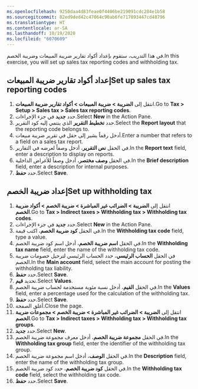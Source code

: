 ```yaml
---
ms.openlocfilehash: 9250daa4d83feae0f4406be219091cdc284e1b58
ms.sourcegitcommit: 82ed9ded42c47064c90ab6fe717893447cd48796
ms.translationtype: HT
ms.contentlocale: ar-SA
ms.lasthandoff: 10/19/2020
ms.locfileid: "6070609"
---
```

<span data-ttu-id="ce7dc-101">في هذا التدريب، ستقوم بإعداد أكواد تقارير ضريبة المبيعات وضريبة الخصم.</span><span class="sxs-lookup"><span data-stu-id="ce7dc-101">In this exercise, you will set up sales tax reporting codes and withholding tax.</span></span>

## <a name="set-up-sales-tax-reporting-codes"></a><span data-ttu-id="ce7dc-102">إعداد أكواد تقارير ضريبة المبيعات</span><span class="sxs-lookup"><span data-stu-id="ce7dc-102">Set up sales tax reporting codes</span></span> 

1.  <span data-ttu-id="ce7dc-103">انتقل إلى **الضريبة > ضريبة المبيعات > أكواد تقارير ضريبة المبيعات**.</span><span class="sxs-lookup"><span data-stu-id="ce7dc-103">Go to **Tax > Setup > Sales tax > Sales tax reporting codes**.</span></span>
2.  <span data-ttu-id="ce7dc-104">حدد **جديد** في جزء الإجراءات.</span><span class="sxs-lookup"><span data-stu-id="ce7dc-104">Select **New** in the Action Pane.</span></span>
3.  <span data-ttu-id="ce7dc-105">حدد **تخطيط التقرير** الذي ينتمي إليه كود التقرير.</span><span class="sxs-lookup"><span data-stu-id="ce7dc-105">Select the **Report layout** that the reporting code belongs to.</span></span>
4.  <span data-ttu-id="ce7dc-106">أدخل رقماً يشير إلى حقل في تقرير ضريبة مبيعات.</span><span class="sxs-lookup"><span data-stu-id="ce7dc-106">Enter a number that refers to a field on a sales tax report.</span></span>
5.  <span data-ttu-id="ce7dc-107">في الحقل **نص التقرير**، أدخل وصفاً لعرضه في التقارير.</span><span class="sxs-lookup"><span data-stu-id="ce7dc-107">In the **Report text** field, enter a description to display on reports.</span></span>
6.  <span data-ttu-id="ce7dc-108">في الحقل **وصف مختصر**، أدخل وصفاً للأغراض الداخلية.</span><span class="sxs-lookup"><span data-stu-id="ce7dc-108">In the **Brief description** field, enter a description for internal purposes.</span></span>
7.  <span data-ttu-id="ce7dc-109">حدد **حفظ**.</span><span class="sxs-lookup"><span data-stu-id="ce7dc-109">Select **Save**.</span></span>

## <a name="set-up-withholding-tax"></a><span data-ttu-id="ce7dc-110">إعداد ضريبة الخصم</span><span class="sxs-lookup"><span data-stu-id="ce7dc-110">Set up withholding tax</span></span> 

1.  <span data-ttu-id="ce7dc-111">انتقل إلى **الضريبة > الضرائب غير المباشرة > ضريبة الخصم > أكواد ضريبة الخصم**.</span><span class="sxs-lookup"><span data-stu-id="ce7dc-111">Go to **Tax > Indirect taxes > Withholding tax > Withholding tax codes**.</span></span>
2.  <span data-ttu-id="ce7dc-112">حدد **جديد** في جزء الإجراءات.</span><span class="sxs-lookup"><span data-stu-id="ce7dc-112">Select **New** in the Action Pane.</span></span>
3.  <span data-ttu-id="ce7dc-113">في الحقل **كود ضريبة الخصم**، اكتب قيمة.</span><span class="sxs-lookup"><span data-stu-id="ce7dc-113">In the **Withholding tax code** field, type a value.</span></span>
4.  <span data-ttu-id="ce7dc-114">في الحقل **اسم ضريبة الخصم**، أدخل اسم كود ضريبة الخصم.</span><span class="sxs-lookup"><span data-stu-id="ce7dc-114">In the **Withholding tax name** field, enter the name of the withholding tax code.</span></span>
5.  <span data-ttu-id="ce7dc-115">في الحقل **الحساب الرئيسي**، حدد الحساب الرئيسي لترحيل خصومات ضريبة الخصم.</span><span class="sxs-lookup"><span data-stu-id="ce7dc-115">In the **Main account** field, select the main account for posting the withholding tax liability.</span></span>
6.  <span data-ttu-id="ce7dc-116">حدد **حفظ**.</span><span class="sxs-lookup"><span data-stu-id="ce7dc-116">Select **Save**.</span></span>
7.  <span data-ttu-id="ce7dc-117">تحديد **قيم**.</span><span class="sxs-lookup"><span data-stu-id="ce7dc-117">Select **Values**.</span></span>
8.  <span data-ttu-id="ce7dc-118">في الحقل **القيم**، أدخل نسبة مئوية مستخدمة لحساب ضريبة الخصم.</span><span class="sxs-lookup"><span data-stu-id="ce7dc-118">In the **Values** field, enter a percentage used for the calculation of the withholding tax.</span></span>
9.  <span data-ttu-id="ce7dc-119">حدد **حفظ**.</span><span class="sxs-lookup"><span data-stu-id="ce7dc-119">Select **Save**.</span></span>
10. <span data-ttu-id="ce7dc-120">أغلق الصفحة.</span><span class="sxs-lookup"><span data-stu-id="ce7dc-120">Close the page.</span></span>
13. <span data-ttu-id="ce7dc-121">انتقل إلى **الضريبة > الضرائب غير المباشرة > ضريبة الخصم > مجموعات ضريبة الخصم**.</span><span class="sxs-lookup"><span data-stu-id="ce7dc-121">Go to **Tax > Indirect taxes > Withholding tax > Withholding tax groups**.</span></span>
14. <span data-ttu-id="ce7dc-122">حدد **جديد‎**.</span><span class="sxs-lookup"><span data-stu-id="ce7dc-122">Select **New**.</span></span>
15. <span data-ttu-id="ce7dc-123">في الحقل **مجموعة ضريبة الخصم**، أدخل معرف مجموعة ضريبة الخصم.</span><span class="sxs-lookup"><span data-stu-id="ce7dc-123">In the **Withholding tax group** field, enter the identifier of the withholding tax group.</span></span>
16. <span data-ttu-id="ce7dc-124">في الحقل **الوصف**، أدخل اسم مجموعة ضريبة الخصم.</span><span class="sxs-lookup"><span data-stu-id="ce7dc-124">In the **Description** field, enter the name of the withholding tax group.</span></span>
17. <span data-ttu-id="ce7dc-125">في الحقل **كود ضريبة الخصم**، حدد كود ضريبة الخصم.</span><span class="sxs-lookup"><span data-stu-id="ce7dc-125">In the **Withholding tax code** field, select the withholding tax code.</span></span>
18. <span data-ttu-id="ce7dc-126">حدد **حفظ**.</span><span class="sxs-lookup"><span data-stu-id="ce7dc-126">Select **Save**.</span></span>

